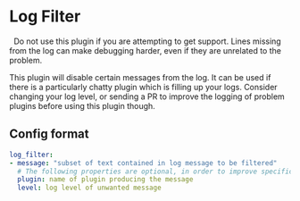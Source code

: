 # Log Filter

<div class="alert alert-warning" role="warning">
  <span class="glyphicon glyphicon-exclamation-sign"></span>
  &nbsp; Do not use this plugin if you are attempting to get support. Lines missing from the log can make debugging harder, even if they are unrelated to the problem.
</div>

This plugin will disable certain messages from the log. It can be used if there is a particularly chatty plugin which is filling up your logs. Consider changing your log level, or sending a PR to improve the logging of problem plugins before using this plugin though.
## Config format
```yaml
log_filter:
- message: "subset of text contained in log message to be filtered"
  # The following properties are optional, in order to improve specificity of which log messages to filter
  plugin: name of plugin producing the message
  level: log level of unwanted message
```